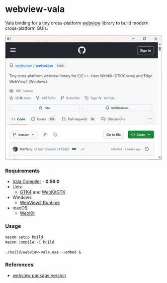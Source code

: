 # webview-vala
Vala binding for a tiny cross-platform [webview](https://github.com/webview/webview) library to build modern cross-platform GUIs.

<p align="center">
<img src="https://github.com/taozuhong/webview-vala/blob/main/screenshots/webview-simple.png"/>
</p>

### Requirements
 - [Vala Compiler](https://vala.dev/) - **0.56.0**
 - Unix
   - [GTK4](https://gtk.org/) and [WebKitGTK](https://webkitgtk.org/)
 - Windows
   - [WebView2 Runtime](https://www.nuget.org/packages/Microsoft.Web.WebView2/)
 - macOS
   - [WebKit](https://webkit.org/)

### Usage
```
meson setup build
meson compile -C build

./build/webview-vala.exe --embed &
```

### References
- [webview package version](https://github.com/webview/webview/commit/e2bd2e55c5984e43ebb3cc92fe1ebcb727917cb2)